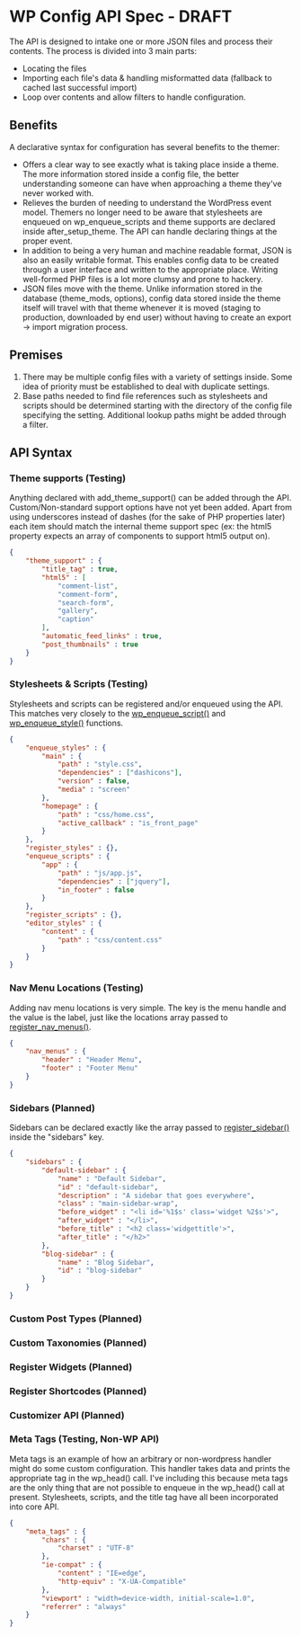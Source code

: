 # WP Config API Spec - DRAFT

The API is designed to intake one or more JSON files and process their contents. The process is divided into 3 main parts:
* Locating the files
* Importing each file's data & handling misformatted data (fallback to cached last successful import)
* Loop over contents and allow filters to handle configuration.

## Benefits
A declarative syntax for configuration has several benefits to the themer:
* Offers a clear way to see exactly what is taking place inside a theme. The more information stored inside a config file, the better understanding someone can have when approaching a theme they've never worked with.
* Relieves the burden of needing to understand the WordPress event model. Themers no longer need to be aware that stylesheets are enqueued on wp_enqueue_scripts and theme supports are declared inside after_setup_theme. The API can handle declaring things at the proper event.
* In addition to being a very human and machine readable format, JSON is also an easily writable format. This enables config data to be created through a user interface and written to the appropriate place. Writing well-formed PHP files is a lot more clumsy and prone to hackery.
* JSON files move with the theme. Unlike information stored in the database (theme_mods, options), config data stored inside the theme itself will travel with that theme whenever it is moved (staging to production, downloaded by end user) without having to create an export -> import migration process.


## Premises
1. There may be multiple config files with a variety of settings inside. Some idea of priority must be established to deal with duplicate settings.
2. Base paths needed to find file references such as stylesheets and scripts should be determined starting with the directory of the config file specifying the setting. Additional lookup paths might be added through a filter.


## API Syntax

### Theme supports (Testing)
Anything declared with add_theme_support() can be added through the API. Custom/Non-standard support options have not yet been added. Apart from using underscores instead of dashes (for the sake of PHP properties later) each item should match the internal theme support spec (ex: the html5 property expects an array of components to support html5 output on).

```json
{
    "theme_support" : {
        "title_tag" : true,
        "html5" : [
			"comment-list",
			"comment-form",
			"search-form",
			"gallery",
			"caption"
		],
        "automatic_feed_links" : true,
        "post_thumbnails" : true
    }
}
```

### Stylesheets & Scripts (Testing)
Stylesheets and scripts can be registered and/or enqueued using the API. This matches very closely to the [wp_enqueue_script()](https://codex.wordpress.org/Function_Reference/wp_enqueue_script) and [wp_enqueue_style()](https://codex.wordpress.org/Function_Reference/wp_enqueue_style) functions.

```json
{
    "enqueue_styles" : {
        "main" : {
            "path" : "style.css",
            "dependencies" : ["dashicons"],
            "version" : false,
            "media" : "screen"
        },
        "homepage" : {
            "path" : "css/home.css",
            "active_callback" : "is_front_page"
        }
    },
    "register_styles" : {},
    "enqueue_scripts" : {
        "app" : {
            "path" : "js/app.js",
            "dependencies" : ["jquery"],
            "in_footer" : false
        }
    },
    "register_scripts" : {},
    "editor_styles" : {
        "content" : {
            "path" : "css/content.css"
        }
    }
}
```

### Nav Menu Locations (Testing)
Adding nav menu locations is very simple. The key is the menu handle and the value is the label, just like the locations array passed to [register_nav_menus()](https://codex.wordpress.org/Function_Reference/register_nav_menus).

```json
{
    "nav_menus" : {
        "header" : "Header Menu",
        "footer" : "Footer Menu"
    }
}
```

### Sidebars (Planned)
Sidebars can be declared exactly like the array passed to [register_sidebar()](https://codex.wordpress.org/Function_Reference/register_sidebar) inside the "sidebars" key.
```json
{
    "sidebars" : {
        "default-sidebar" : {
            "name" : "Default Sidebar",
            "id" : "default-sidebar",
            "description" : "A sidebar that goes everywhere",
            "class" : "main-sidebar-wrap",
            "before_widget" : "<li id='%1$s' class='widget %2$s'>",
            "after_widget" : "</li>",
            "before_title" : "<h2 class='widgettitle'>",
            "after_title" : "</h2>"
        },
        "blog-sidebar" : {
            "name" : "Blog Sidebar",
            "id" : "blog-sidebar"
        }
    }
}
```

### Custom Post Types (Planned)
### Custom Taxonomies (Planned)

### Register Widgets (Planned)
### Register Shortcodes (Planned)

### Customizer API (Planned)

### Meta Tags (Testing, Non-WP API)
Meta tags is an example of how an arbitrary or non-wordpress handler might do some custom configuration. This handler takes data and prints the appropriate <meta> tag in the wp_head() call. I've including this because meta tags are the only thing that are not possible to enqueue in the wp_head() call at present. Stylesheets, scripts, and the title tag have all been incorporated into core API.

```json
{
    "meta_tags" : {
		"chars" : {
			"charset" : "UTF-8"
		},
		"ie-compat" : {
			"content" : "IE=edge",
			"http-equiv" : "X-UA-Compatible"
		},
		"viewport" : "width=device-width, initial-scale=1.0",
		"referrer" : "always"
	}
}
```
